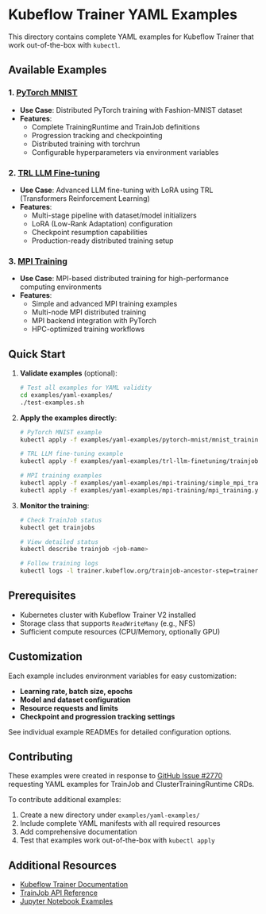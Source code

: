 # Kubeflow Trainer YAML Examples

This directory contains complete YAML examples for Kubeflow Trainer that work out-of-the-box with `kubectl`. 

## Available Examples

### 1. [PyTorch MNIST](./pytorch-mnist/)
- **Use Case**: Distributed PyTorch training with Fashion-MNIST dataset
- **Features**: 
  - Complete TrainingRuntime and TrainJob definitions
  - Progression tracking and checkpointing
  - Distributed training with torchrun
  - Configurable hyperparameters via environment variables

### 2. [TRL LLM Fine-tuning](./trl-llm-finetuning/)
- **Use Case**: Advanced LLM fine-tuning with LoRA using TRL (Transformers Reinforcement Learning)
- **Features**:
  - Multi-stage pipeline with dataset/model initializers
  - LoRA (Low-Rank Adaptation) configuration
  - Checkpoint resumption capabilities
  - Production-ready distributed training setup

### 3. [MPI Training](./mpi-training/)
- **Use Case**: MPI-based distributed training for high-performance computing environments
- **Features**:
  - Simple and advanced MPI training examples
  - Multi-node MPI distributed training
  - MPI backend integration with PyTorch
  - HPC-optimized training workflows

## Quick Start

1. **Validate examples** (optional):
   ```bash
   # Test all examples for YAML validity
   cd examples/yaml-examples/
   ./test-examples.sh
   ```

2. **Apply the examples directly**:
   ```bash
   # PyTorch MNIST example
   kubectl apply -f examples/yaml-examples/pytorch-mnist/mnist_training.yaml
   
   # TRL LLM fine-tuning example
   kubectl apply -f examples/yaml-examples/trl-llm-finetuning/trainjob.yaml
   
   # MPI training examples
   kubectl apply -f examples/yaml-examples/mpi-training/simple_mpi_training.yaml
   kubectl apply -f examples/yaml-examples/mpi-training/mpi_training.yaml
   ```

3. **Monitor the training**:
   ```bash
   # Check TrainJob status
   kubectl get trainjobs
   
   # View detailed status
   kubectl describe trainjob <job-name>
   
   # Follow training logs
   kubectl logs -l trainer.kubeflow.org/trainjob-ancestor-step=trainer --follow
   ```

## Prerequisites

- Kubernetes cluster with Kubeflow Trainer V2 installed
- Storage class that supports `ReadWriteMany` (e.g., NFS)
- Sufficient compute resources (CPU/Memory, optionally GPU)

## Customization

Each example includes environment variables for easy customization:

- **Learning rate, batch size, epochs**
- **Model and dataset configuration** 
- **Resource requests and limits**
- **Checkpoint and progression tracking settings**

See individual example READMEs for detailed configuration options.

## Contributing

These examples were created in response to [GitHub Issue #2770](https://github.com/kubeflow/trainer/issues/2770) requesting YAML examples for TrainJob and ClusterTrainingRuntime CRDs.

To contribute additional examples:
1. Create a new directory under `examples/yaml-examples/`
2. Include complete YAML manifests with all required resources
3. Add comprehensive documentation
4. Test that examples work out-of-the-box with `kubectl apply`

## Additional Resources

- [Kubeflow Trainer Documentation](https://www.kubeflow.org/docs/components/trainer/)
- [TrainJob API Reference](https://github.com/kubeflow/trainer)
- [Jupyter Notebook Examples](../README.md)
